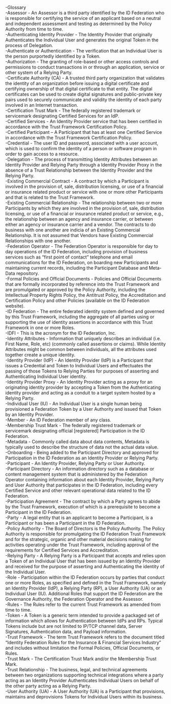 -Glossary		
-Assessor - An Assessor is a third party identified by the ID Federation who is responsible for certifying the service of an applicant based on a neutral and independent assessment and testing as determined by the Policy Authority from time to time.		
-Authenticating Identity Provider - The Identity Provider that originally Authenticates the Individual User and generates the original Token in the process of Delegation.		
-Authenticate or Authentication - The verification that an Individual User is the person purportedly identified by a Token.		
-Authorization - The granting of role-based or other access controls and permissions to conduct transactions in or through an application, service or other system of a Relying Party.		
-Certificate Authority (CA) - A trusted third party organization that validates the identity of an organization before issuing a digital certificate and certifying ownership of that digital certificate to that entity. The digital certificates can be used to create digital signatures and public-private key pairs used to securely communicate and validity the identity of each party involved in an Internet transaction.		
-Certification Trust Mark - The federally registered trademark or servicemark designating Certified Services for an IdP.		
-Certified Services - An Identity Provider service that has been certified in accordance with the Trust Framework Certification Policy.		
-Certified Participant – A Participant that has at least one Certified Service in accordance with the Trust Framework Certification Policy.		
-Credential - The user ID and password, associated with a user account, which is used to confirm the identity of a person or software program in order to gain access to a resource.		
-Delegation - The process of transmitting Identity Attributes between an Identity Provider and Relying Party through a Identity Provider Proxy in the absence of a Trust Relationship between the Identity Provider and the Relying Party.		
-Existing Commercial Contract - A contract by which a Participant is involved in the provision of, sale, distribution licensing, or use of a financial or insurance related product or service with one or more other Participants and that is related to the Trust Framework.		
-Existing Commercial Relationship - The relationship between two or more Participants by which they are involved in the provision of, sale, distribution licensing, or use of a financial or insurance related product or service, e.g., the relationship between an agency and insurance carrier, or between either an agency or insurance carrier and a vendor. The contracts to do business with one another are indicia of an Existing Commercial Relationship. It is not assumed that Vendors have Existing Commercial Relationships with one another.		
-Federation Operator - The Federation Operator is responsible for day to day operations of the ID Federation, including provision of business services such as “first point of contact” telephone and email communications for the ID Federation, on boarding new Participants and maintaining current records, including the Participant Database and Meta-Data repository.		
-Formal Policies and Official Documents - Policies and Official Documents that are formally incorporated by reference into the Trust Framework and are promulgated or approved by the Policy Authority, including the Intellectual Property Rights Policy, the Antitrust Policy, the Accreditation and Certification Policy and other Policies (available on the ID Federation website).		
-ID Federation - The entire federated identity system defined and governed by this Trust Framework, including the aggregate of all parties using or supporting the use of identity assertions in accordance with this Trust Framework in one or more Roles.		
-IDFI - This is the acronym for the ID Federation, Inc.		
-Identity Attributes - Information that uniquely describes an individual (i.e. First Name, Role, etc) (commonly called assertions or claims). While Identity Attributes might be common between individuals, all the attributes used together create a unique identity.		
-Identity Provider (IdP) - An Identity Provider (IdP) is a Participant that issues a Credential and Token to Individual Users and effectuates the passing of those Tokens to Relying Parties for purposes of asserting and Authenticating Individual User identity.		
-Identity Provider Proxy - An Identity Provider acting as a proxy for an originating identity provider by accepting a Token from the Authenticating identity provider and acting as a conduit to a target system hosted by a Relying Party.		
-Individual User (IU) - An Individual User is a single human being provisioned a Federation Token by a User Authority and issued that Token by an Identity Provider.		
-Member - An ID Federation member of any class.		
-Membership Trust Mark - The federally registered trademark or servicemark designating official [registered] Participation in the ID Federation.		
-Metadata - Commonly called data about data contents, Metadata is typically used to describe the structure of data not the actual data value.		
-Onboarding - Being added to the Participant Directory and approved for Participation in the ID Federation as an Identity Provider or Relying Party.		
-Participant - An Identity Provider, Relying Party or User Authority.		
-Participant Directory - An information directory such as a database or content management system that is administered by the Federation Operator containing information about each Identity Provider, Relying Party and User Authority that participates in the ID Federation, including every Certified Service and other relevant operational data related to the ID Federation.		
-Participation Agreement - The contract by which a Party agrees to abide by the Trust Framework, execution of which is a prerequisite to become a Participant in the ID Federation.		
-Party - A legal entity that is an applicant to become a Participant, is a Participant or has been a Participant in the ID Federation.		
-Policy Authority - The Board of Directors is the Policy Authority. The Policy Authority is responsible for promulgating the ID Federation Trust Framework and for the strategic, organic and other material decisions making for activities operating under the Trust Framework, including approval of the requirements for Certified Services and Accreditation.		
-Relying Party - A Relying Party is a Participant that accepts and relies upon a Token of an Individual User that has been issued by an Identity Provider and received for the purpose of asserting and Authenticating the identity of the Individual User.		
-Role - Participation within the ID Federation occurs by parties that conduct one or more Roles, as specified and defined in the Trust Framework, namely an Identity Provider (IdP), a Relying Party (RP), a User Authority (UA) or an Individual User (IU). Additional Roles that support the ID Federation are the Governance Authority, the Federation Operator and the Assessor.		
-Rules - The Rules refer to the current Trust Framework as amended from time to time.		
-Token - A Token is a generic term intended to provide a packaged set of information which allows for Authentication between IdPs and RPs. Typical Tokens include but are not limited to IP/TCP channel data, Server Signatures, Authentication data, and Payload information.		
-Trust Framework - The term Trust Framework refers to the document titled “Identity Federation Rules for the Insurance & Financial Services Industry” and includes without limitation the Formal Policies, Official Documents, or Rules.		
-Trust Mark - The Certification Trust Mark and/or the Membership Trust Mark.		
-Trust Relationship - The business, legal, and technical agreements between two organizations supporting technical integrations where a party acting as an Identity Provider Authenticates Individual Users on behalf of the other party acting as a Relying Party.		
-User Authority (UA) - A User Authority (UA) is a Participant that provisions, maintains and deprovisions Tokens for Individual Users within its business.